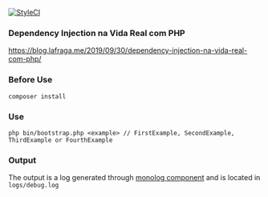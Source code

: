 [![StyleCI](https://github.styleci.io/repos/211361713/shield?branch=master)](https://github.styleci.io/repos/211361713)

### Dependency Injection na Vida Real com PHP

https://blog.lafraga.me/2019/09/30/dependency-injection-na-vida-real-com-php/

### Before Use

`composer install`

### Use

`php bin/bootstrap.php <example> // FirstExample, SecondExample, ThirdExample or FourthExample`

### Output

The output is a log generated through [monolog component](https://github.com/Seldaek/monolog) and is located in `logs/debug.log`
